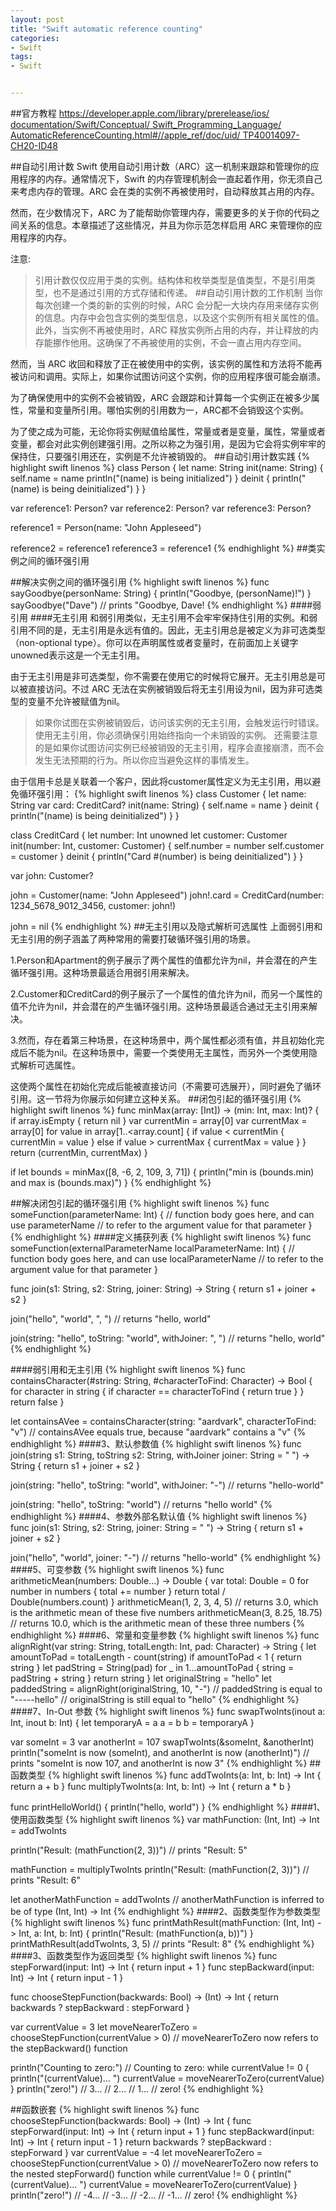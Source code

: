 ```yaml
---
layout: post
title: "Swift automatic reference counting"
categories:
- Swift
tags:
- Swift


---
```

##官方教程
[https://developer.apple.com/library/prerelease/ios/  documentation/Swift/Conceptual/  Swift_Programming_Language/  AutomaticReferenceCounting.html#//apple_ref/doc/uid/  TP40014097-CH20-ID48](https://developer.apple.com/library/prerelease/ios/documentation/Swift/Conceptual/Swift_Programming_Language/AutomaticReferenceCounting.html#//apple_ref/doc/uid/TP40014097-CH20-ID48)

##自动引用计数
Swift 使用自动引用计数（ARC）这一机制来跟踪和管理你的应用程序的内存。通常情况下，Swift 的内存管理机制会一直起着作用，你无须自己来考虑内存的管理。ARC 会在类的实例不再被使用时，自动释放其占用的内存。

然而，在少数情况下，ARC 为了能帮助你管理内存，需要更多的关于你的代码之间关系的信息。本章描述了这些情况，并且为你示范怎样启用 ARC 来管理你的应用程序的内存。

注意:
>引用计数仅仅应用于类的实例。结构体和枚举类型是值类型，不是引用类型，也不是通过引用的方式存储和传递。
##自动引用计数的工作机制
当你每次创建一个类的新的实例的时候，ARC 会分配一大块内存用来储存实例的信息。内存中会包含实例的类型信息，以及这个实例所有相关属性的值。此外，当实例不再被使用时，ARC 释放实例所占用的内存，并让释放的内存能挪作他用。这确保了不再被使用的实例，不会一直占用内存空间。

然而，当 ARC 收回和释放了正在被使用中的实例，该实例的属性和方法将不能再被访问和调用。实际上，如果你试图访问这个实例，你的应用程序很可能会崩溃。

为了确保使用中的实例不会被销毁，ARC 会跟踪和计算每一个实例正在被多少属性，常量和变量所引用。哪怕实例的引用数为一，ARC都不会销毁这个实例。

为了使之成为可能，无论你将实例赋值给属性，常量或者是变量，属性，常量或者变量，都会对此实例创建强引用。之所以称之为强引用，是因为它会将实例牢牢的保持住，只要强引用还在，实例是不允许被销毁的。
##自动引用计数实践
{% highlight swift linenos %}
class Person {
    let name: String
    init(name: String) {
        self.name = name
        println("\(name) is being initialized")
    }
    deinit {
        println("\(name) is being deinitialized")
    }
}

var reference1: Person?
var reference2: Person?
var reference3: Person?

reference1 = Person(name: "John Appleseed")

reference2 = reference1
reference3 = reference1
{% endhighlight %}
##类实例之间的循环强引用

##解决实例之间的循环强引用
{% highlight swift linenos %}
func sayGoodbye(personName: String) {
    println("Goodbye, \(personName)!")
}
sayGoodbye("Dave")
// prints "Goodbye, Dave!
{% endhighlight %}
####弱引用
####无主引用
和弱引用类似，无主引用不会牢牢保持住引用的实例。和弱引用不同的是，无主引用是永远有值的。因此，无主引用总是被定义为非可选类型（non-optional type）。你可以在声明属性或者变量时，在前面加上关键字unowned表示这是一个无主引用。

由于无主引用是非可选类型，你不需要在使用它的时候将它展开。无主引用总是可以被直接访问。不过 ARC 无法在实例被销毁后将无主引用设为nil，因为非可选类型的变量不允许被赋值为nil。
>如果你试图在实例被销毁后，访问该实例的无主引用，会触发运行时错误。使用无主引用，你必须确保引用始终指向一个未销毁的实例。
还需要注意的是如果你试图访问实例已经被销毁的无主引用，程序会直接崩溃，而不会发生无法预期的行为。所以你应当避免这样的事情发生。

由于信用卡总是关联着一个客户，因此将customer属性定义为无主引用，用以避免循环强引用：
{% highlight swift linenos %}
class Customer {
    let name: String
    var card: CreditCard?
    init(name: String) {
        self.name = name
    }
    deinit { println("\(name) is being deinitialized") }
}

class CreditCard {
    let number: Int
    unowned let customer: Customer
    init(number: Int, customer: Customer) {
        self.number = number
        self.customer = customer
    }
    deinit { println("Card #\(number) is being deinitialized") }
}

var john: Customer?

john = Customer(name: "John Appleseed")
john!.card = CreditCard(number: 1234_5678_9012_3456, customer: john!)

john = nil
{% endhighlight %}
##无主引用以及隐式解析可选属性
上面弱引用和无主引用的例子涵盖了两种常用的需要打破循环强引用的场景。

1.Person和Apartment的例子展示了两个属性的值都允许为nil，并会潜在的产生循环强引用。这种场景最适合用弱引用来解决。

2.Customer和CreditCard的例子展示了一个属性的值允许为nil，而另一个属性的值不允许为nil，并会潜在的产生循环强引用。这种场景最适合通过无主引用来解决。

3.然而，存在着第三种场景，在这种场景中，两个属性都必须有值，并且初始化完成后不能为nil。在这种场景中，需要一个类使用无主属性，而另外一个类使用隐式解析可选属性。

这使两个属性在初始化完成后能被直接访问（不需要可选展开），同时避免了循环引用。这一节将为你展示如何建立这种关系。
##闭包引起的循环强引用
{% highlight swift linenos %}
func minMax(array: [Int]) -> (min: Int, max: Int)? {
    if array.isEmpty { return nil }
    var currentMin = array[0]
    var currentMax = array[0]
    for value in array[1..<array.count] {
        if value < currentMin {
            currentMin = value
        } else if value > currentMax {
            currentMax = value
        }
    }
    return (currentMin, currentMax)
}

if let bounds = minMax([8, -6, 2, 109, 3, 71]) {
    println("min is \(bounds.min) and max is \(bounds.max)")
}
{% endhighlight %}

##解决闭包引起的循环强引用
{% highlight swift linenos %}
func someFunction(parameterName: Int) {
    // function body goes here, and can use parameterName
    // to refer to the argument value for that parameter
}
{% endhighlight %}
####定义捕获列表
{% highlight swift linenos %}
func someFunction(externalParameterName localParameterName: Int) {
    // function body goes here, and can use localParameterName
    // to refer to the argument value for that parameter
}

func join(s1: String, s2: String, joiner: String) -> String {
    return s1 + joiner + s2
}

join("hello", "world", ", ")
// returns "hello, world"

join(string: "hello", toString: "world", withJoiner: ", ")
// returns "hello, world"
{% endhighlight %}

####弱引用和无主引用
{% highlight swift linenos %}
func containsCharacter(#string: String, #characterToFind: Character) -> Bool {
    for character in string {
        if character == characterToFind {
            return true
        }
    }
    return false
}

let containsAVee = containsCharacter(string: "aardvark", characterToFind: "v")
// containsAVee equals true, because "aardvark" contains a "v"
{% endhighlight %}
####3、默认参数值
{% highlight swift linenos %}
func join(string s1: String, toString s2: String,
    withJoiner joiner: String = " ") -> String {
        return s1 + joiner + s2
}

join(string: "hello", toString: "world", withJoiner: "-")
// returns "hello-world"

join(string: "hello", toString: "world")
// returns "hello world"
{% endhighlight %}
####4、参数外部名默认值
{% highlight swift linenos %}
func join(s1: String, s2: String, joiner: String = " ") -> String {
    return s1 + joiner + s2
}

join("hello", "world", joiner: "-")
// returns "hello-world"
{% endhighlight %}
####5、可变参数
{% highlight swift linenos %}
func arithmeticMean(numbers: Double...) -> Double {
    var total: Double = 0
    for number in numbers {
        total += number
    }
    return total / Double(numbers.count)
}
arithmeticMean(1, 2, 3, 4, 5)
// returns 3.0, which is the arithmetic mean of these five numbers
arithmeticMean(3, 8.25, 18.75)
// returns 10.0, which is the arithmetic mean of these three numbers
{% endhighlight %}
####6、常量和变量参数
{% highlight swift linenos %}
func alignRight(var string: String, totalLength: Int, pad: Character) -> String {
    let amountToPad = totalLength - count(string)
    if amountToPad < 1 {
        return string
    }
    let padString = String(pad)
    for _ in 1...amountToPad {
        string = padString + string
    }
    return string
}
let originalString = "hello"
let paddedString = alignRight(originalString, 10, "-")
// paddedString is equal to "-----hello"
// originalString is still equal to "hello"
{% endhighlight %}
####7、In-Out 参数
{% highlight swift linenos %}
func swapTwoInts(inout a: Int, inout b: Int) {
    let temporaryA = a
    a = b
    b = temporaryA
}

var someInt = 3
var anotherInt = 107
swapTwoInts(&someInt, &anotherInt)
println("someInt is now \(someInt), and anotherInt is now \(anotherInt)")
// prints "someInt is now 107, and anotherInt is now 3"
{% endhighlight %}
##函数类型
{% highlight swift linenos %}
func addTwoInts(a: Int, b: Int) -> Int {
    return a + b
}
func multiplyTwoInts(a: Int, b: Int) -> Int {
    return a * b
}

func printHelloWorld() {
    println("hello, world")
}
{% endhighlight %}
####1、使用函数类型
{% highlight swift linenos %}
var mathFunction: (Int, Int) -> Int = addTwoInts

println("Result: \(mathFunction(2, 3))")
// prints "Result: 5"

mathFunction = multiplyTwoInts
println("Result: \(mathFunction(2, 3))")
// prints "Result: 6"

let anotherMathFunction = addTwoInts
// anotherMathFunction is inferred to be of type (Int, Int) -> Int
{% endhighlight %}
####2、函数类型作为参数类型
{% highlight swift linenos %}
func printMathResult(mathFunction: (Int, Int) -> Int, a: Int, b: Int) {
    println("Result: \(mathFunction(a, b))")
}
printMathResult(addTwoInts, 3, 5)
// prints "Result: 8"
{% endhighlight %}
####3、函数类型作为返回类型
{% highlight swift linenos %}
func stepForward(input: Int) -> Int {
    return input + 1
}
func stepBackward(input: Int) -> Int {
    return input - 1
}

func chooseStepFunction(backwards: Bool) -> (Int) -> Int {
    return backwards ? stepBackward : stepForward
}

var currentValue = 3
let moveNearerToZero = chooseStepFunction(currentValue > 0)
// moveNearerToZero now refers to the stepBackward() function

println("Counting to zero:")
// Counting to zero:
while currentValue != 0 {
    println("\(currentValue)... ")
    currentValue = moveNearerToZero(currentValue)
}
println("zero!")
// 3...
// 2...
// 1...
// zero!
{% endhighlight %}

##函数嵌套
{% highlight swift linenos %}
func chooseStepFunction(backwards: Bool) -> (Int) -> Int {
    func stepForward(input: Int) -> Int { return input + 1 }
    func stepBackward(input: Int) -> Int { return input - 1 }
    return backwards ? stepBackward : stepForward
}
var currentValue = -4
let moveNearerToZero = chooseStepFunction(currentValue > 0)
// moveNearerToZero now refers to the nested stepForward() function
while currentValue != 0 {
    println("\(currentValue)... ")
    currentValue = moveNearerToZero(currentValue)
}
println("zero!")
// -4...
// -3...
// -2...
// -1...
// zero!
{% endhighlight %}